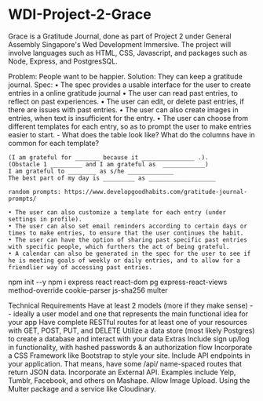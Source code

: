 # WDI-Project-2-Grace
Grace is a Gratitude Journal, done as part of Project 2 under General Assembly Singapore's Wed Development Immersive. The project will involve languages such as HTML, CSS, Javascript, and packages such as Node, Express, and PostgresSQL. 

Problem: People want to be happier.
Solution: They can keep a gratitude journal.
Spec: 
    • The spec provides a usable interface for the user to create entries in a online gratitude journal 
    • The user can read past entries, to reflect on past experiences. 
    • The user can edit, or delete past entries, if there are issues with past entries. 
    • The user can also create images in entries, when text is insufficient for the entry.
    • The user can choose from different templates for each entry, so as to prompt the user to make entries easier to start. - What does the table look like​? What do the columns have in common for each template?

    (I am grateful for _______ because it _______________ .). 
    (Obstacle 1 _________ and I am grateful as  ____________)
    I am grateful to ________ as s/he _____________
    The best part of my day is _________ as ___________________

    random prompts: https://www.developgoodhabits.com/gratitude-journal-prompts/

    • The user can also customize a template for each entry (under settings in profile).
    • The user can also set email reminders according to certain days or times to make entries, to ensure that the user continues the habit.
    • The user can have the option of sharing past specific past entries with specific people, which furthers the act of being grateful.
    • A calendar can also be generated in the spec for the user to see if he is meeting goals of weekly or daily entries, and to allow for a friendlier way of accessing past entries.

npm init --y
npm i express react react-dom pg express-react-views method-override cookie-parser js-sha256 multer

Technical Requirements
Have at least 2 models (more if they make sense) -- ideally a user model and one that represents the main functional idea for your app
Have complete RESTful routes for at least one of your resources with GET, POST, PUT, and DELETE
Utilize a data store (most likely Postgres) to create a database and interact with your data
Extras
Include sign up/log in functionality, with hashed passwords & an authorization flow
Incorporate a CSS Framework like Bootstrap to style your site.
Include API endpoints in your application. That means, have some /api/ name-spaced routes that return JSON data.
Incorporate an External API. Examples include Yelp, Tumblr, Facebook, and others on Mashape.
Allow Image Upload. Using the Multer package and a service like Cloudinary.
